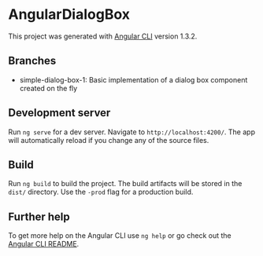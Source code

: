 # AngularDialogBox

This project was generated with [Angular CLI](https://github.com/angular/angular-cli) version 1.3.2.

## Branches
 -  simple-dialog-box-1: Basic implementation of a dialog box component created on the fly 

## Development server

Run `ng serve` for a dev server. Navigate to `http://localhost:4200/`. The app will automatically reload if you change any of the source files.

## Build

Run `ng build` to build the project. The build artifacts will be stored in the `dist/` directory. Use the `-prod` flag for a production build.

## Further help

To get more help on the Angular CLI use `ng help` or go check out the [Angular CLI README](https://github.com/angular/angular-cli/blob/master/README.md).

